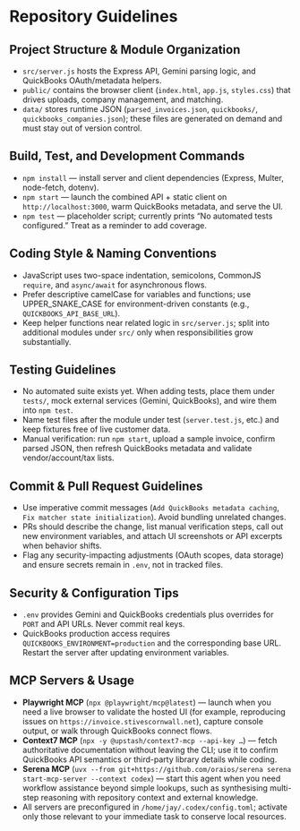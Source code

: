 # Repository Guidelines

## Project Structure & Module Organization
- `src/server.js` hosts the Express API, Gemini parsing logic, and QuickBooks OAuth/metadata helpers.
- `public/` contains the browser client (`index.html`, `app.js`, `styles.css`) that drives uploads, company management, and matching.
- `data/` stores runtime JSON (`parsed_invoices.json`, `quickbooks/`, `quickbooks_companies.json`); these files are generated on demand and must stay out of version control.

## Build, Test, and Development Commands
- `npm install` — install server and client dependencies (Express, Multer, node-fetch, dotenv).
- `npm start` — launch the combined API + static client on `http://localhost:3000`, warm QuickBooks metadata, and serve the UI.
- `npm test` — placeholder script; currently prints “No automated tests configured.” Treat as a reminder to add coverage.

## Coding Style & Naming Conventions
- JavaScript uses two-space indentation, semicolons, CommonJS `require`, and `async/await` for asynchronous flows.
- Prefer descriptive camelCase for variables and functions; use UPPER_SNAKE_CASE for environment-driven constants (e.g., `QUICKBOOKS_API_BASE_URL`).
- Keep helper functions near related logic in `src/server.js`; split into additional modules under `src/` only when responsibilities grow substantially.

## Testing Guidelines
- No automated suite exists yet. When adding tests, place them under `tests/`, mock external services (Gemini, QuickBooks), and wire them into `npm test`.
- Name test files after the module under test (`server.test.js`, etc.) and keep fixtures free of live customer data.
- Manual verification: run `npm start`, upload a sample invoice, confirm parsed JSON, then refresh QuickBooks metadata and validate vendor/account/tax lists.

## Commit & Pull Request Guidelines
- Use imperative commit messages (`Add QuickBooks metadata caching`, `Fix matcher state initialization`). Avoid bundling unrelated changes.
- PRs should describe the change, list manual verification steps, call out new environment variables, and attach UI screenshots or API excerpts when behavior shifts.
- Flag any security-impacting adjustments (OAuth scopes, data storage) and ensure secrets remain in `.env`, not in tracked files.

## Security & Configuration Tips
- `.env` provides Gemini and QuickBooks credentials plus overrides for `PORT` and API URLs. Never commit real keys.
- QuickBooks production access requires `QUICKBOOKS_ENVIRONMENT=production` and the corresponding base URL. Restart the server after updating environment variables.

## MCP Servers & Usage
- **Playwright MCP** (`npx @playwright/mcp@latest`) — launch when you need a live browser to validate the hosted UI (for example, reproducing issues on `https://invoice.stivescornwall.net`), capture console output, or walk through QuickBooks connect flows.
- **Context7 MCP** (`npx -y @upstash/context7-mcp --api-key …`) — fetch authoritative documentation without leaving the CLI; use it to confirm QuickBooks API semantics or third-party library details while coding.
- **Serena MCP** (`uvx --from git+https://github.com/oraios/serena serena start-mcp-server --context codex`) — start this agent when you need workflow assistance beyond simple lookups, such as synthesising multi-step reasoning with repository context and external knowledge.
- All servers are preconfigured in `/home/jay/.codex/config.toml`; activate only those relevant to your immediate task to conserve local resources.
